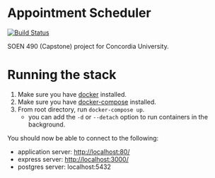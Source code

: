 # Appointment Scheduler

[![Build Status](https://travis-ci.com/vartanbeno/AppointmentScheduler.svg?token=246smhzQ1xhQqHvZsnxy&branch=master)](https://travis-ci.com/vartanbeno/AppointmentScheduler)

SOEN 490 (Capstone) project for Concordia University.

# Running the stack

1. Make sure you have [docker](https://docs.docker.com/install/#supported-platforms) installed.
2. Make sure you have [docker-compose](https://docs.docker.com/compose/install/#install-compose) installed.
3. From root directory, run `docker-compose up`.
    - you can add the `-d` or `--detach` option to run containers in the background.

You should now be able to connect to the following:

- application server: [http://localhost:80/](http://localhost:80/)
- express server: [http://localhost:3000/](http://localhost:3000/)
- postgres server: localhost:5432
